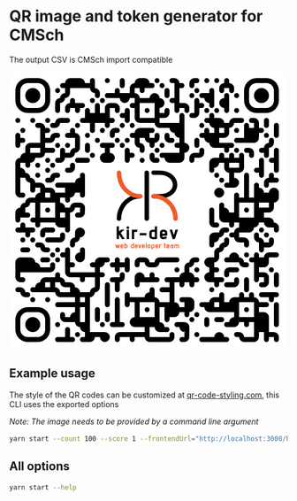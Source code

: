 # QR image and token generator for CMSch

The output CSV is CMSch import compatible

![QR code output](images/qr.png)

## Example usage 

The style of the QR codes can be customized at [qr-code-styling.com](https://qr-code-styling.com/), this CLI uses the exported options

*Note: The image needs to be provided by a command line argument*

```bash
yarn start --count 100 --score 1 --frontendUrl="http://localhost:3000/home" --generateQrCodes=true --qrImage="path/to/image.svg" --qrCodeStyling="assets/DefaultOptions.json" --qrOutDirectory="output"
```

## All options

```bash
yarn start --help
```

